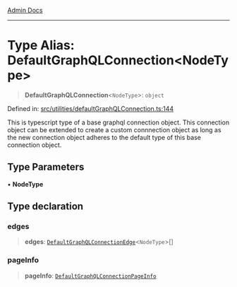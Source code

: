 [Admin Docs](/)

***

# Type Alias: DefaultGraphQLConnection\<NodeType\>

> **DefaultGraphQLConnection**\<`NodeType`\>: `object`

Defined in: [src/utilities/defaultGraphQLConnection.ts:144](https://github.com/Suyash878/talawa-api/blob/dcefc5853f313fc5e9e097849457ef0d144bcf61/src/utilities/defaultGraphQLConnection.ts#L144)

This is typescript type of a base graphql connection object. This connection object can be extended to create a custom connnection object as long as the new connection object adheres to the default type of this base connection object.

## Type Parameters

• **NodeType**

## Type declaration

### edges

> **edges**: [`DefaultGraphQLConnectionEdge`](DefaultGraphQLConnectionEdge.md)\<`NodeType`\>[]

### pageInfo

> **pageInfo**: [`DefaultGraphQLConnectionPageInfo`](DefaultGraphQLConnectionPageInfo.md)
